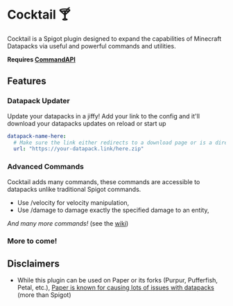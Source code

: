 # Cocktail :cocktail:

Cocktail is a Spigot plugin designed to expand the capabilities of Minecraft Datapacks via useful and powerful commands and utilities.

**Requires [CommandAPI](https://www.spigotmc.org/resources/62353/)**

## Features

### Datapack Updater
Update your datapacks in a jiffy! Add your link to the config and it'll download your datapacks updates on reload or start up

```YAML
datapack-name-here:
  # Make sure the link either redirects to a download page or is a direct link to a zip of the pack
  url: "https://your-datapack.link/here.zip"
```

### Advanced Commands
Cocktail adds many commands, these commands are accessible to datapacks unlike traditional Spigot commands.
- Use /velocity for velocity manipulation,
- Use /damage to damage exactly the specified damage to an entity,

*And many more commands!* (see the [wiki](https://github.com/HoodieRocks/cocktail/wiki))

### More to come!

## Disclaimers

- While this plugin can be used on Paper or its forks (Purpur, Pufferfish, Petal, etc.), [Paper is known for causing lots of issues with datapacks](https://github.com/search?q=extension%3Amcfunction+language%3Amcfunction+paper&type=issues) (more than Spigot)
